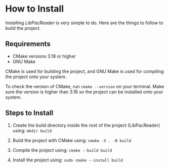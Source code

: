 # How to Install

Installing *LibPacReader* is very simple to do. Here are the things to follow to build the project.

## Requirements

* CMake versions 3.18 or higher
* GNU Make

CMake is used for building the project, and GNU Make is used for compiling the project onto your system.

To check the version of CMake, run `cmake --version` on your terminal. Make sure the version is higher than 3.18 so the project can be installed onto your system.

## Steps to Install

1. Create the build directory inside the root of the project (LibPacReader) using: `mkdir build`

2. Build the project with CMake using: `cmake -S . -B build`

3. Compile the project using: `cmake --build build`

4. Install the project using: `sudo cmake --install build`
